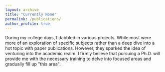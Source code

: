 ```yaml
---
layout: archive
title: "Currently None"
permalink: /publications/
author_profile: true
---
```


During my college days, I dabbled in various projects. While most were more of an exploration of specific subjects rather than a deep dive into a hot topic with paper publications. However, they sparked the idea of venturing into the academic realm. I firmly believe that pursuing a Ph.D. will provide me with the necessary training to delve into focused areas and gradually fill up "this area".
